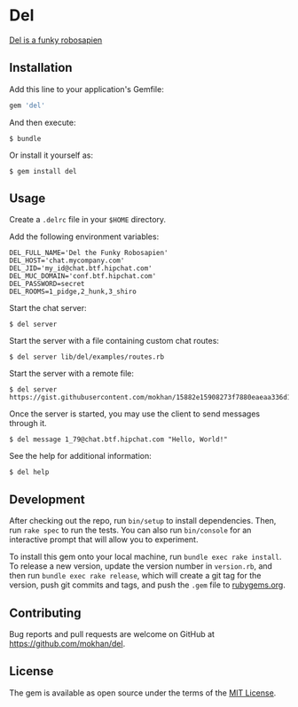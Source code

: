 # Del

[Del is a funky robosapien](https://www.delhiero.com/)

## Installation

Add this line to your application's Gemfile:

```ruby
gem 'del'
```

And then execute:

    $ bundle

Or install it yourself as:

    $ gem install del

## Usage

Create a `.delrc` file in your `$HOME` directory.

Add the following environment variables:

```text
DEL_FULL_NAME='Del the Funky Robosapien'
DEL_HOST='chat.mycompany.com'
DEL_JID='my_id@chat.btf.hipchat.com'
DEL_MUC_DOMAIN='conf.btf.hipchat.com'
DEL_PASSWORD=secret
DEL_ROOMS=1_pidge,2_hunk,3_shiro
```

Start the chat server:

    $ del server

Start the server with a file containing custom chat routes:

    $ del server lib/del/examples/routes.rb

Start the server with a remote file:

    $ del server https://gist.githubusercontent.com/mokhan/15882e15908273f7880eaeaa336d12d9/raw/a54db41e7824315b63b3e4e88df5c2f74ce27e30/routes.rb

Once the server is started, you may use the client to send messages
through it.

    $ del message 1_79@chat.btf.hipchat.com "Hello, World!"

See the help for additional information:

    $ del help

## Development

After checking out the repo, run `bin/setup` to install dependencies. Then, run `rake spec` to run the tests. You can also run `bin/console` for an interactive prompt that will allow you to experiment.

To install this gem onto your local machine, run `bundle exec rake install`. To release a new version, update the version number in `version.rb`, and then run `bundle exec rake release`, which will create a git tag for the version, push git commits and tags, and push the `.gem` file to [rubygems.org](https://rubygems.org).

## Contributing

Bug reports and pull requests are welcome on GitHub at https://github.com/mokhan/del.

## License

The gem is available as open source under the terms of the [MIT License](https://opensource.org/licenses/MIT).
